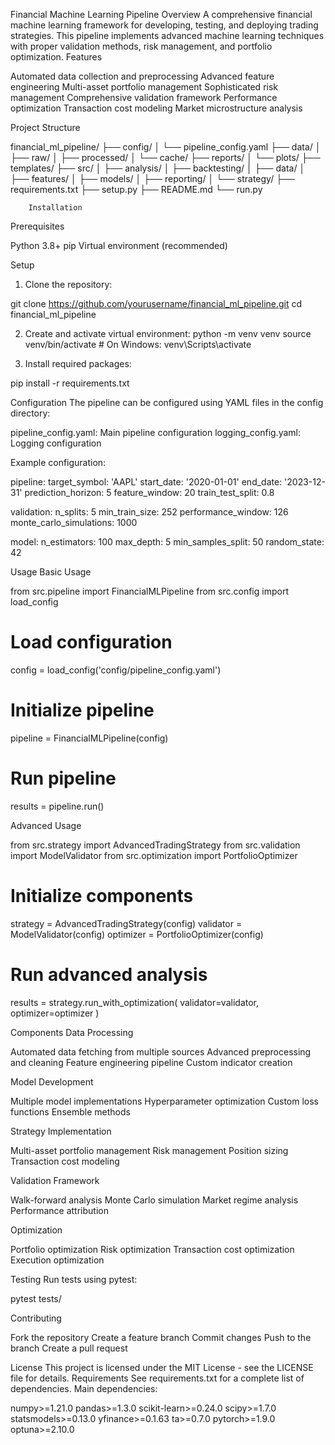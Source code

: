 Financial Machine Learning Pipeline
Overview
A comprehensive financial machine learning framework for developing, testing, and deploying trading strategies. This pipeline implements advanced machine learning techniques with proper validation methods, risk management, and portfolio optimization.
Features

Automated data collection and preprocessing
Advanced feature engineering
Multi-asset portfolio management
Sophisticated risk management
Comprehensive validation framework
Performance optimization
Transaction cost modeling
Market microstructure analysis

Project Structure

financial_ml_pipeline/
├── config/
│ └── pipeline_config.yaml
├── data/
│ ├── raw/
│ ├── processed/
│ └── cache/
├── reports/
│ └── plots/
├── templates/
├── src/
│ ├── analysis/
│ ├── backtesting/
│ ├── data/
│ ├── features/
│ ├── models/
│ ├── reporting/
│ └── strategy/
├── requirements.txt
├── setup.py
├── README.md
└── run.py

        Installation

Prerequisites

Python 3.8+
pip
Virtual environment (recommended)

Setup

1. Clone the repository:

git clone https://github.com/yourusername/financial_ml_pipeline.git
cd financial_ml_pipeline

2. Create and activate virtual environment:
   python -m venv venv
   source venv/bin/activate # On Windows: venv\Scripts\activate

3. Install required packages:

pip install -r requirements.txt

Configuration
The pipeline can be configured using YAML files in the config directory:

pipeline_config.yaml: Main pipeline configuration
logging_config.yaml: Logging configuration

Example configuration:

pipeline:
target_symbol: 'AAPL'
start_date: '2020-01-01'
end_date: '2023-12-31'
prediction_horizon: 5
feature_window: 20
train_test_split: 0.8

validation:
n_splits: 5
min_train_size: 252
performance_window: 126
monte_carlo_simulations: 1000

model:
n_estimators: 100
max_depth: 5
min_samples_split: 50
random_state: 42

Usage
Basic Usage

from src.pipeline import FinancialMLPipeline
from src.config import load_config

# Load configuration

config = load_config('config/pipeline_config.yaml')

# Initialize pipeline

pipeline = FinancialMLPipeline(config)

# Run pipeline

results = pipeline.run()

Advanced Usage

from src.strategy import AdvancedTradingStrategy
from src.validation import ModelValidator
from src.optimization import PortfolioOptimizer

# Initialize components

strategy = AdvancedTradingStrategy(config)
validator = ModelValidator(config)
optimizer = PortfolioOptimizer(config)

# Run advanced analysis

results = strategy.run_with_optimization(
validator=validator,
optimizer=optimizer
)

Components
Data Processing

Automated data fetching from multiple sources
Advanced preprocessing and cleaning
Feature engineering pipeline
Custom indicator creation

Model Development

Multiple model implementations
Hyperparameter optimization
Custom loss functions
Ensemble methods

Strategy Implementation

Multi-asset portfolio management
Risk management
Position sizing
Transaction cost modeling

Validation Framework

Walk-forward analysis
Monte Carlo simulation
Market regime analysis
Performance attribution

Optimization

Portfolio optimization
Risk optimization
Transaction cost optimization
Execution optimization

Testing
Run tests using pytest:

pytest tests/

Contributing

Fork the repository
Create a feature branch
Commit changes
Push to the branch
Create a pull request

License
This project is licensed under the MIT License - see the LICENSE file for details.
Requirements
See requirements.txt for a complete list of dependencies.
Main dependencies:

numpy>=1.21.0
pandas>=1.3.0
scikit-learn>=0.24.0
scipy>=1.7.0
statsmodels>=0.13.0
yfinance>=0.1.63
ta>=0.7.0
pytorch>=1.9.0
optuna>=2.10.0
